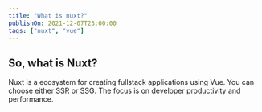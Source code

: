 ```yaml
---
title: "What is nuxt?"
publishOn: 2021-12-07T23:00:00
tags: ["nuxt", "vue"]
---
```


## So, what is Nuxt?
Nuxt is a ecosystem for creating fullstack applications using Vue. You can choose either SSR or SSG. The focus is on developer productivity and performance.